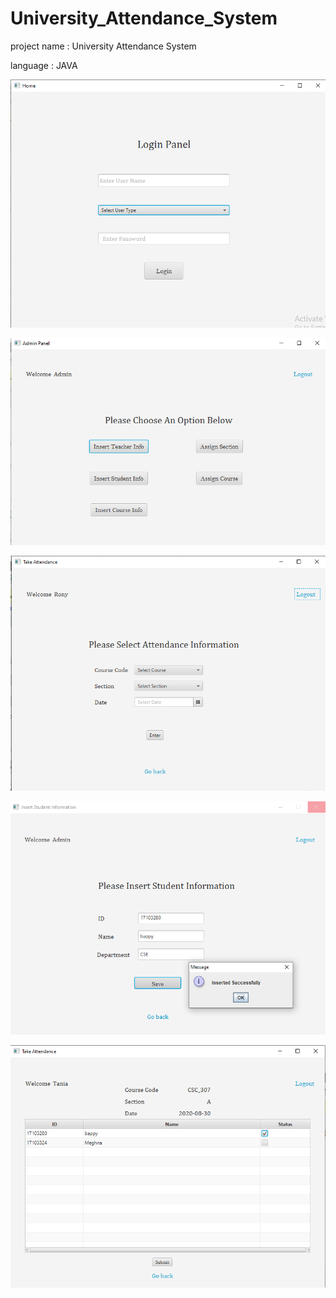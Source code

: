 # University_Attendance_System

project name : University Attendance System                     

language : JAVA

![](images/a1.PNG)

![](images/a2.PNG)

![](images/a3.PNG)

![](images/a4.PNG)

![](images/a5.PNG)

